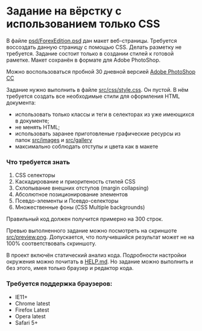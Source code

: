 # Задание на вёрстку с использованием только CSS

В файле [psd/ForexEdition.psd](./psd/ForexEdition.psd) дан макет веб-страницы. Требуется воссоздать данную страницу с помощью CSS. Делать разметку не требуется. Задание состоит только в создании стилей к готовой раметке. Макет сохранён в формате для Adobe PhotoShop. 

Можно воспользоваться пробной 30 дневной версией [Adobe PhotoShop CC](http://www.adobe.com/ru/products/photoshop.html)

Задание нужно выполнить в файле [src/css/style.css](./src/css/style.css). Он пустой. В нём требуется создать все необходимые стили для оформления HTML документа:

- использовать только классы и теги в селекторах из уже имеющихся в документе;
- не менять HTML;
- использовать заранее приготовленые графические ресурсы из папок [src/images](./src/images) и [src/gallery](./src/gallery)
- максимально соблюдать отступы и цвета как в макете

### Что требуется знать

1. CSS селекторы
2. Каскадирование и приоритеность стилей CSS
3. Схлопывание внешних отступов (margin collapsing)
3. Абсолютное позиционирование элементов
4. Псевдо-элементы и Псевдо-селекторы
5. Множественные фоны (CSS Multiple backgrounds)

Правильный код должен получится примерно на 300 строк.

Превью выполненного задание можно посмотреть на скриншоте [src/preview.png](./src/preview.png). Допускается, что получившийся результат может не на 100% соответствовать скриншоту.

В проект включён статический анализ кода. Подробности настройки окружения можно почитать в [HELP.md](./HELP.md). Но задание можно выполнить и без этого, имея только браузер и редактор кода.

### Требуется поддержка браузеров:

- IE11+
- Chrome latest
- Firefox Latest
- Opera latest
- Safari 5+